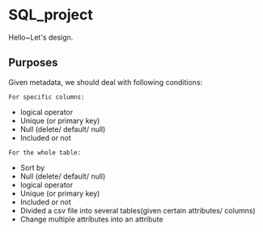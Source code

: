 # SQL_project
Hello~Let's design.

## Purposes
Given metadata, we should deal with following conditions:

`For specific columns:`
+ logical operator
+ Unique (or primary key)
+ Null (delete/ default/ null)
+ Included or not

`For the whole table:` 
+ Sort by
+ Null (delete/ default/ null)
+ logical operator
+ Unique (or primary key)
+ Included or not
+ Divided a csv file into several tables(given certain attributes/ columns)
+ Change multiple attributes into an attribute
